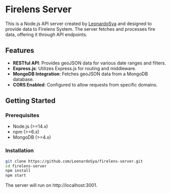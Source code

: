 ﻿# Firelens Server

This is a Node.js API server created by [LeonardoSya](https://github.com/LeonardoSya) and designed to provide data to Firelens System. The server fetches and processes fire data, offering it through API endpoints.

## Features

- **RESTful API**: Provides geoJSON data for various date ranges and filters.
- **Express.js**: Utilizes Express.js for routing and middleware.
- **MongoDB Integration**: Fetches geoJSON data from a MongoDB database.
- **CORS Enabled**: Configured to allow requests from specific domains.

## Getting Started

### Prerequisites

- Node.js (>=14.x)
- npm (>=6.x)
- MongoDB (>=4.x)

### Installation
```bash
git clone https://github.com/LeonardoSya/firelens-server.git
cd firelens-server
npm install
npm start
```
The server will run on http://localhost:3001.
